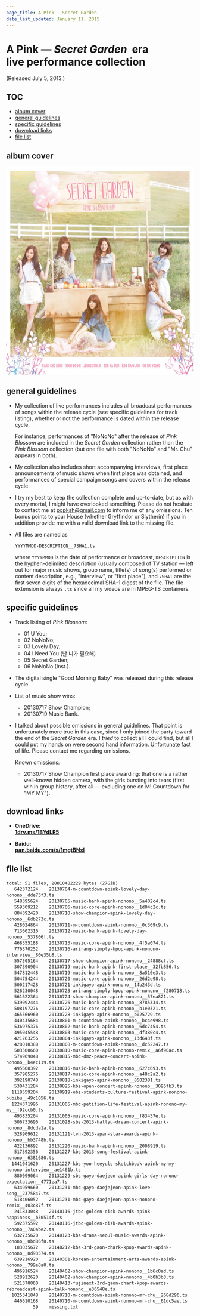 ```yaml
---
page_title: A Pink - Secret Garden
date_last_updated: January 11, 2015
---
```

# A Pink — *Secret Garden* &nbsp;era<br>live performance collection

(Released July 5, 2013.)

<h2 id="TOC">TOC</h2>

* [album cover](#album-cover)
* [general guidelines](#general-guidelines)
* [specific guidelines](#specific-guidelines)
* [download links](#download-links)
* [file list](#file-list)

<h2 id="album-cover">album cover</h2>

![album cover](/images/20130705-secret-garden__600x600.jpg)

<h2 id="general-guidelines">general guidelines</h2>

* My collection of live performances includes all broadcast performances of songs within the release cycle (see specific guidelines for track listing), whether or not the performance is dated within the release cycle.

  For instance, performances of "NoNoNo" after the release of *Pink Blossom* are included in the *Secret Garden* collection rather than the *Pink Blossom* collection (but one file with both "NoNoNo" and "Mr. Chu" appears in both).

* My collection also includes short accompanying interviews, first place announcements of music shows when first place was
obtained, and performances of special campaign songs and covers within the release cycle.

* I try my best to keep the collection complete and up-to-date, but as with every mortal, I might have overlooked something. Please do not hesitate to contact me at <a href="mailto:popksh@gmail.com">popksh@gmail.com</a> to inform me of any omissions. Ten bonus points to your House (whether Gryffindor or Slytherin) if you in addition provide me with a valid download link to the missing file.

* All files are named as

  ```
  YYYYMMDD-DESCRIPTION__7SHA1.ts
  ```

  where `YYYYMMDD` is the date of performance or broadcast, `DESCRIPTION` is the hyphen-delimited description (usually composed
of TV station — left out for major music shows, group name, title(s) of song(s) performed or content description, e.g.,
"interview", or "first place"), and `7SHA1` are the first seven digits of the hexadecimal SHA-1 digest of the file. The file
extension is always `.ts` since all my videos are in MPEG-TS containers.

<h2 id="specific-guidelines">specific guidelines</h2>

* Track listing of *Pink Blossom*:

  * 01 U You;
  * 02 NoNoNo;
  * 03 Lovely Day;
  * 04 I Need You (난 니가 필요해)
  * 05 Secret Garden;
  * 06 NoNoNo (Inst.).

* The digital single "Good Morning Baby" was released during this release cycle.

* List of music show wins:

  * 20130717 Show Champion;
  * 20130719 Music Bank.

* I talked about possible omissions in general guidelines. That point is unfortunately more true in this case, since I only joined the party toward the end of the *Secret Garden* era. I *tried* to collect all I could find, but all I could put my hands on were second hand information. Unfortunate fact of life. Please contact me regarding omissions.

  Known omissions:

    * 20130717 Show Champion first place awarding: that one is a rather well-known hidden camera, with the girls bursting into tears (first win in group history, after all — excluding one on M! Countdown for "MY MY").

<h2 id="download-links">download links</h2>

* **OneDrive:<br>
  [1drv.ms/1BYdLR5](http://1drv.ms/1BYdLR5)**

* **Baidu:<br>
  [pan.baidu.com/s/1mgtBNxI](http://pan.baidu.com/s/1mgtBNxI)**

<h2 id="file-list">file list</h2>

```
total: 51 files, 28810482229 bytes (27GiB)
   642372124    20130704-m-countdown-apink-lovely-day-nonono__dde73f3.ts
   548395624    20130705-music-bank-apink-nonono__5a402c4.ts
   559309212    20130706-music-core-apink-nonono__1d04c2c.ts
   884392420    20130710-show-champion-apink-lovely-day-nonono__6db273c.ts
   428024864    20130711-m-countdown-apink-nonono__0c369c9.ts
   713602316    20130712-music-bank-apink-lovely-day-nonono__537806f.ts
   468355188    20130713-music-core-apink-nonono__4f5a074.ts
   776370252    20130716-arirang-simply-kpop-apink-nonono-interview__80e35b8.ts
   557505164    20130717-show-champion-apink-nonono__24888cf.ts
   307390904    20130719-music-bank-apink-first-place__32fb856.ts
   547812448    20130719-music-bank-apink-nonono__8a516e3.ts
   504754244    20130720-music-core-apink-nonono__26d2e98.ts
   500217428    20130721-inkigayo-apink-nonono__14b243d.ts
   526230048    20130723-arirang-simply-kpop-apink-nonono__f280718.ts
   561622364    20130724-show-champion-apink-nonono__57ea821.ts
   539092444    20130726-music-bank-apink-nonono__8785334.ts
   508197276    20130727-music-core-apink-nonono__b1e0321.ts
   465566960    20130728-inkigayo-apink-nonono__b025729.ts
   440435684    20130801-m-countdown-apink-nonono__bc4e998.ts
   536975376    20130802-music-bank-apink-nonono__6dc7454.ts
   495045548    20130803-music-core-apink-nonono__df380c4.ts
   421263256    20130804-inkigayo-apink-nonono__13d643f.ts
   428010388    20130808-m-countdown-apink-nonono__dc52247.ts
   503500660    20130810-music-core-apink-nonono-remix__a6f90ac.ts
   574969048    20130815-mbc-dmz-peace-concert-apink-nonono__b4ec119.ts
   495668392    20130816-music-bank-apink-nonono__627c693.ts
   357985276    20130817-music-core-apink-nonono__a48c2a2.ts
   392190748    20130818-inkigayo-apink-nonono__8502381.ts
   530431284    20130825-kbs-open-concert-apink-nonono__3095fb3.ts
  1118559204    20130919-obs-students-culture-festival-apink-nonono-bubibu__49c1056.ts
  1224371996    20131005-mbc-petition-life-festival-apink-nonono-my-my__f92ccb0.ts
   493835204    20131005-music-core-apink-nonono__f83457e.ts
   506733696    20131028-sbs-2013-hallyu-dream-concert-apink-nonono__8dcda1a.ts
   528909612    20131121-tvn-2013-apan-star-awards-apink-nonono__bb3748b.ts
   422136892    20131220-music-bank-apink-nonono__2008919.ts
   517392356    20131227-kbs-2013-song-festival-apink-nonono__6381680.ts
  1441041620    20131227-kbs-yoo-heeyuls-sketchbook-apink-my-my-nonono-interview__ae1461b.ts
   880099064    20131229-sbs-gayo-daejeon-apink-girls-day-nonono-expectation__4771ea7.ts
   634959660    20131231-mbc-gayo-daejejeon-apink-love-song__2375847.ts
   518406052    20131231-mbc-gayo-daejejeon-apink-nonono-remix__403c87f.ts
   241833048    20140116-jtbc-golden-disk-awards-apink-happiness__b30514f.ts
   592375592    20140116-jtbc-golden-disk-awards-apink-nonono__7a0abe2.ts
   632735620    20140123-kbs-drama-seoul-music-awards-apink-nonono__0bd86f8.ts
   183035672    20140212-kbs-3rd-gaon-chark-kpop-awards-apink-nonono__8d93574.ts
   639216920    20140301-korean-entertainment-arts-awards-apink-nonono__799e8a0.ts
   496916524    20140402-show-champion-apink-nonono__1b6c0ad.ts
   528912620    20140402-show-champion-apink-nonono__4b0b3b3.ts
   521370060    20140413-fujinext-3rd-gaon-chart-kpop-awards-rebroadcast-apink-talk-nonono__e36548e.ts
  1025341848    20140710-m-countdown-apink-nonono-mr-chu__268d296.ts
   446610168    20140710-m-countdown-apink-nonono-mr-chu__61dc5ae.ts
          59    missing.txt
```
